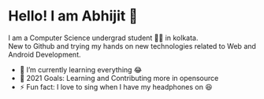 # Hello! I am Abhijit 👋


I am a Computer Science undergrad student 🐱‍💻 in kolkata.
<br>
New to Github and trying my hands on new technologies related to Web and Android Development.

- 🌱 I’m currently learning everything 😂
- 🤖 2021 Goals: Learning and Contributing more in opensource
- ⚡ Fun fact: I love to sing when I have my headphones on 😆
